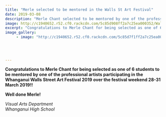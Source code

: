 ```yaml
---
title: "Merle selected to be mentored in the Walls St Art Festival"
date: 2019-03-08
description: "Merle Chant selected to be mentored by one of the professional artists participating in the Whanganui Walls Street Art Festival.."
image: http://c1940652.r52.cf0.rackcdn.com/5c85d908ff2a7c25ea000352/Wall-Art-poster.280.jpg
excerpt: "Congratulations to Merle Chant for being selected as one of 6 students to be mentored by one of the professional artists participating in the Whanganui Walls Street Art Festival 2019"
image_gallery:
     - image: "http://c1940652.r52.cf0.rackcdn.com/5c85d7f1ff2a7c25ea00034e/Merle-Chant-500.jpg"
    
    
    
    
---
```


<p><strong>Congratulations to Merle Chant for being selected as one of 6 students to be mentored by one of the professional artists participating in the Whanganui Walls Street Art Festival 2019 over the festival weekend 28-31 March 2019!!</strong></p>
<p><strong>Well done Merle!</strong></p>
<p><em>Visual Arts Department</em><br /><em>Whanganui High School</em></p>

